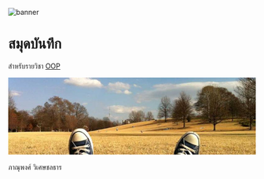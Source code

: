 ![banner](https://picsum.photos/800/250)

# สมุดบันทึก

สำหรับรายวิชา [OOP](https://wichit2s.github.io)

![download banner](./banner.jpg)

ภาณุพงศ์ วิเศษชลธาร
